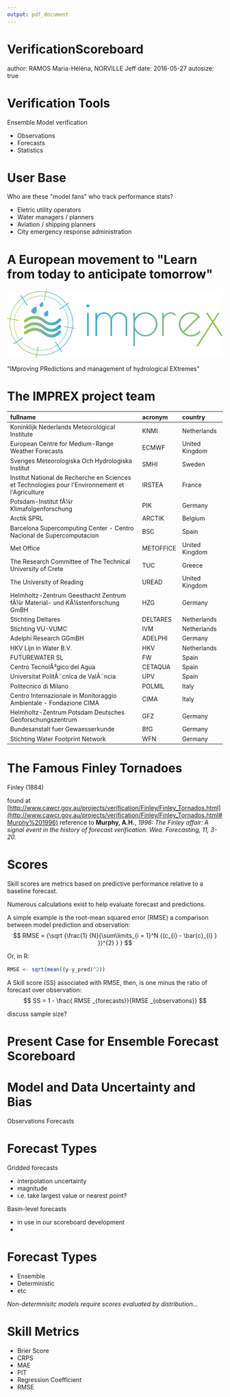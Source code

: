 ```yaml
---
output: pdf_document
---
```

VerificationScoreboard
========================================================
author: RAMOS Maria-Héléna, NORVILLE Jeff
date: 2016-05-27
autosize: true

Verification Tools
========================================================
Ensemble Model verification

- Observations
- Forecasts
- Statistics

User Base
========================================================
Who are these "model fans" who track performance stats?
- Eletric utility operators
- Water managers / planners
- Aviation / shipping planners
- City emergency response administration


A European movement to "Learn from today to anticipate tomorrow"
========================================================
![Imprex](sbdtest1/www/imprex.png)
<!-- img(src = "imprex.png", height = 100) -->
"IMproving PRedictions and management of hydrological EXtremes"


The IMPREX project team 
========================================================


|fullname                                                                                         |acronym   |country        |
|:------------------------------------------------------------------------------------------------|:---------|:--------------|
|Koninklijk Nederlands Meteorological Institute                                                   |KNMI      |Netherlands    |
|European Centre for Medium-Range Weather Forecasts                                               |ECMWF     |United Kingdom |
|Sveriges Meteorologiska Och Hydrologiska Institut                                                |SMHI      |Sweden         |
|Institut National de Recherche en Sciences et Technologies pour l'Environnement et l'Agriculture |IRSTEA    |France         |
|Potsdam-Institut fÃ¼r Klimafolgenforschung                                                       |PIK       |Germany        |
|Arctik SPRL                                                                                      |ARCTIK    |Belgium        |
|Barcelona Supercomputing Center - Centro Nacional de Supercomputacion                            |BSC       |Spain          |
|Met Office                                                                                       |METOFFICE |United Kingdom |
|The Research Committee of The Technical University of Crete                                      |TUC       |Greece         |
|The University of Reading                                                                        |UREAD     |United Kingdom |
|Helmholtz-Zentrum Geesthacht Zentrum fÃ¼r Material- und KÃ¼stenforschung GmBH                    |HZG       |Germany        |
|Stichting Deltares                                                                               |DELTARES  |Netherlands    |
|Stichting VU-VUMC                                                                                |IVM       |Netherlands    |
|Adelphi Research GGmBH                                                                           |ADELPHI   |Germany        |
|HKV Lijn in Water B.V.                                                                           |HKV       |Netherlands    |
|FUTUREWATER SL                                                                                   |FW        |Spain          |
|Centro TecnolÃ³gico del Agua                                                                     |CETAQUA   |Spain          |
|Universitat PolitÃ¨cnica de ValÃ¨ncia                                                            |UPV       |Spain          |
|Politecnico di Milano                                                                            |POLMIL    |Italy          |
|Centro Internazionale in Monitoraggio Ambientale - Fondazione CIMA                               |CIMA      |Italy          |
|Helmholtz-Zentrum Potsdam Deutsches Geoforschungszentrum                                         |GFZ       |Germany        |
|Bundesanstalt fuer Gewaesserkunde                                                                |BfG       |Germany        |
|Stichting Water Footprint Network                                                                |WFN       |Germany        |

The Famous Finley Tornadoes
========================================================

Finley (1884) 



found at [http://www.cawcr.gov.au/projects/verification/Finley/Finley_Tornados.html](http://www.cawcr.gov.au/projects/verification/Finley/Finley_Tornados.html#Murphy%201996)
reference to **Murphy, A.H.**, *1996: The Finley affair: A signal event in the history of forecast verification. Wea. Forecasting, 11, 3-20.* 

Scores
========================================================

Skill scores are metrics based on predictive performance relative to a baseline forecast.

Numerous calculations exist to help evaluate forecast and predictions.

A simple example is the
    root-mean squared error (RMSE) 
a comparison between model prediction and observation:
    $$ RMSE = {\sqrt {\frac{1} {N}{\sum\limits_{i = 1}^N {(c_{i} - \bar{c}_{i} } })^{2} } } $$

Or, in R:

```r
RMSE <- sqrt(mean((y-y_pred)^2))
```

A Skill score (SS) associated with RMSE, then, is one minus the ratio of forecast over observation:
    $$ SS = 1 - \frac{ RMSE _{forecasts}}{RMSE _{observations}} $$

discuss sample size?

Present Case for Ensemble Forecast Scoreboard
========================================================

Model and Data Uncertainty and Bias
========================================================
Observations
Forecasts


Forecast Types
========================================================
Gridded forecasts
 - interpolation uncertainty
 - magnitude 
 - i.e. take largest value or nearest point?

Basin-level forecasts
 - in use in our scoreboard development
 - 


Forecast Types
========================================================

- Ensemble
- Deterministic
- etc

*Non-determnisitc models require scores evaluated by distribution...*


Skill Metrics
========================================================

- Brier Score
- CRPS
- MAE
- PIT
- Regression Coefficient
- RMSE


